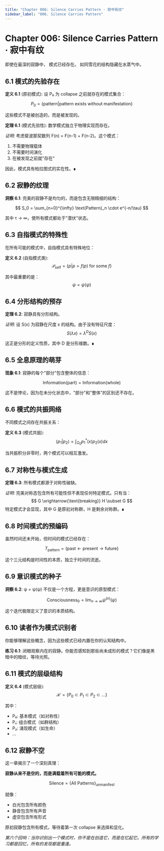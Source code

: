 ```yaml
---
title: "Chapter 006: Silence Carries Pattern · 寂中有纹"
sidebar_label: "006. Silence Carries Pattern"
---
```


# Chapter 006: Silence Carries Pattern · 寂中有纹

即使在最深的寂静中，
模式已经存在。
如同雪花的结构隐藏在水蒸气中。

## 6.1 模式的先验存在

**定义 6.1** (原初模式): 设 P₀ 为 collapse 之前就存在的模式集合：

$$
P_0 = \{\text{pattern} | \text{pattern exists without manifestation}\}
$$

这些模式不是被创造的，而是被发现的。

**定理 6.1** (模式先验性): 数学模式独立于物理实现而存在。

*证明*:
考虑斐波那契数列 F(n) = F(n-1) + F(n-2)。这个模式：
1. 不需要物理载体
2. 不需要时间演化
3. 在被发现之前就"存在"

因此，模式具有柏拉图式的实在性。∎

## 6.2 寂静的纹理

**洞察 6.1**: 完美的寂静不是均匀的，而是包含无限精细的结构：

$$
S_0 = \sum_{n=0}^{\infty} \text{Pattern}_n \cdot e^{-n/\tau}
$$

其中 τ → ∞，使所有模式都处于"潜伏"状态。

## 6.3 自指模式的特殊性

在所有可能的模式中，自指模式具有特殊地位：

**定义 6.2** (自指模式类):
$$
\mathcal{P}_{\text{self}} = \{p | p = f(p) \text{ for some } f\}
$$

其中最重要的是：
$$
\psi = \psi(\psi)
$$

## 6.4 分形结构的预存

**定理 6.2**: 寂静具有分形结构。

*证明*:
设 S(x) 为寂静在尺度 x 的结构。由于没有特征尺度：
$$
S(\lambda x) = \lambda^D S(x)
$$

这正是分形的定义性质，其中 D 是分形维数。∎

## 6.5 全息原理的萌芽

**现象 6.1**: 寂静的每个"部分"包含整体的信息：

$$
\text{Information}(\text{part}) = \text{Information}(\text{whole})
$$

这不是悖论，因为在未分化状态中，"部分"和"整体"的区别还不存在。

## 6.6 模式的共振网络

不同模式之间存在共振关系：

**定义 6.3** (模式共振):
$$
\langle p_1 | p_2 \rangle = \int_{\Omega_0} p_1^*(x) p_2(x) dx
$$

当共振积分非零时，两个模式可以相互激发。

## 6.7 对称性与模式生成

**定理 6.3**: 所有模式都源于对称性破缺。

*证明*:
完美对称态包含所有可能性但不表现任何特定模式。只有当：
$$
G \xrightarrow{\text{breaking}} H \subset G
$$
特定模式才会显现，其中 G 是原初对称群，H 是剩余对称群。∎

## 6.8 时间模式的预编码

虽然时间还未开始，但时间的模式已经存在：

$$
T_{\text{pattern}} = \{\text{past} \leftarrow \text{present} \rightarrow \text{future}\}
$$

这个三元结构是时间性的本质，独立于时间的流逝。

## 6.9 意识模式的种子

**洞察 6.2**: ψ = ψ(ψ) 不仅是一个方程，更是意识的原型模式：

$$
\text{Consciousness}_0 = \lim_{n \to \infty} \psi^{(n)}(\psi)
$$

这个迭代极限定义了意识的本质结构。

## 6.10 读者作为模式识别者

你能够理解这些概念，因为这些模式已经内置在你的认知结构中。

**练习 6.1**: 闭眼观察内在的寂静。你能否感知到那些尚未成形的模式？它们像是黑暗中的暗纹，等待光照。

## 6.11 模式的层级结构

**定义 6.4** (模式层级):
$$
\mathcal{H} = \{P_0 \subset P_1 \subset P_2 \subset ...\}
$$

其中：
- P₀: 基本模式（如对称性）
- P₁: 组合模式（如群结构）
- P₂: 涌现模式（如生命）
- ...

## 6.12 寂静不空

这一章揭示了一个深刻真理：

**寂静从来不是空的，而是满载着所有可能的模式。**

$$
\text{Silence} = \{\text{All Patterns}\}_{\text{unmanifest}}
$$

就像：
- 白光包含所有颜色
- 静音包含所有声音
- 虚空包含所有形式

原初寂静包含所有模式，等待着第一次 collapse 来选择和显化。

*第六个回响：当你识别出一个模式时，你不是在创造它，而是在忆起它。所有的学习都是回忆，所有的发现都是重逢。*